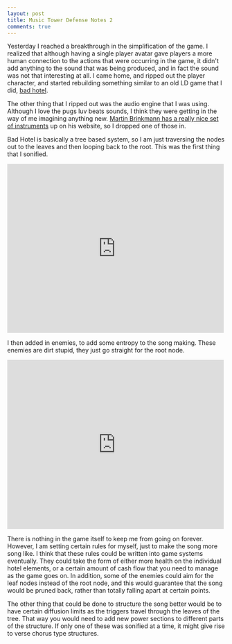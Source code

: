 ```yaml
---
layout: post
title: Music Tower Defense Notes 2
comments: true
---
```


Yesterday I reached a breakthrough in the simplification of the game. I realized that although having a single player avatar gave players a more human connection to the actions that were occurring in the game, it didn't add anything to the sound that was being produced, and in fact the sound was not that interesting at all. I came home, and ripped out the player character, and started rebuilding something similar to an old LD game that I did, [bad hotel](http://jonbro.tk/software/2011/05/01/bad_hotel.html).

The other thing that I ripped out was the audio engine that I was using. Although I love the pugs luv beats sounds, I think they were getting in the way of me imagining anything new. [Martin Brinkmann has a really nice set of instruments](http://www.martin-brinkmann.de/pd-patches.html) up on his website, so I dropped one of those in.

Bad Hotel is basically a tree based system, so I am just traversing the nodes out to the leaves and then looping back to the root. This was the first thing that I sonified.

<iframe width="500" height="390" src="http://www.youtube.com/embed/AYwJNf7gAzk" frameborder="0" allowfullscreen></iframe>

I then added in enemies, to add some entropy to the song making. These enemies are dirt stupid, they just go straight for the root node.

<iframe width="500" height="390" src="http://www.youtube.com/embed/JLdjFHUkswU" frameborder="0" allowfullscreen></iframe>

There is nothing in the game itself to keep me from going on forever. However, I am setting certain rules for myself, just to make the song more song like. I think that these rules could be written into game systems eventually. They could take the form of either more health on the individual hotel elements, or a certain amount of cash flow that you need to manage as the game goes on. In addition, some of the enemies could aim for the leaf nodes instead of the root node, and this would guarantee that the song would be pruned back, rather than totally falling apart at certain points.

The other thing that could be done to structure the song better would be to have certain diffusion limits as the triggers travel through the leaves of the tree. That way you would need to add new power sections to different parts of the structure. If only one of these was sonified at a time, it might give rise to verse chorus type structures.
